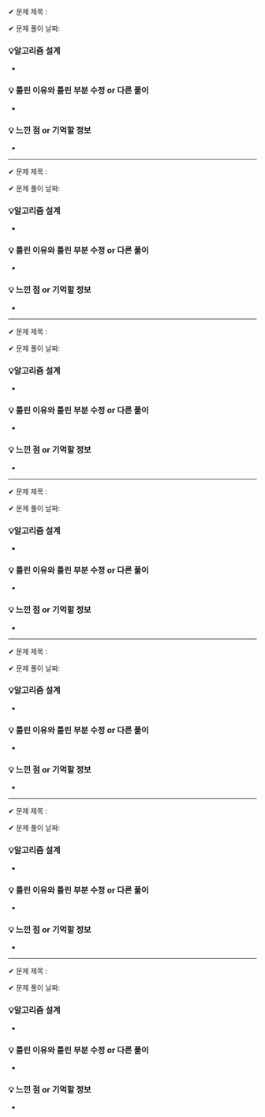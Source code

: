 ✔ 문제 제목 : 

✔ 문제 풀이 날짜: 

### 💡****알고리즘 설계****

- 

### 💡 틀린 이유와 틀린 부분 수정 or 다른 풀이

- 

### 💡 느낀 점 or 기억할 정보

- 

---

✔ 문제 제목 : 

✔ 문제 풀이 날짜: 

### 💡****알고리즘 설계****

- 

### 💡 틀린 이유와 틀린 부분 수정 or 다른 풀이

- 

### 💡 느낀 점 or 기억할 정보

- 

---

✔ 문제 제목 : 

✔ 문제 풀이 날짜: 

### 💡****알고리즘 설계****

- 

### 💡 틀린 이유와 틀린 부분 수정 or 다른 풀이

- 

### 💡 느낀 점 or 기억할 정보

- 

---

✔ 문제 제목 : 

✔ 문제 풀이 날짜: 

### 💡****알고리즘 설계****

- 

### 💡 틀린 이유와 틀린 부분 수정 or 다른 풀이

- 

### 💡 느낀 점 or 기억할 정보

- 

---

✔ 문제 제목 : 

✔ 문제 풀이 날짜: 

### 💡****알고리즘 설계****

- 

### 💡 틀린 이유와 틀린 부분 수정 or 다른 풀이

- 

### 💡 느낀 점 or 기억할 정보

- 

---

✔ 문제 제목 : 

✔ 문제 풀이 날짜: 

### 💡****알고리즘 설계****

- 

### 💡 틀린 이유와 틀린 부분 수정 or 다른 풀이

- 

### 💡 느낀 점 or 기억할 정보

- 

---

✔ 문제 제목 : 

✔ 문제 풀이 날짜: 

### 💡****알고리즘 설계****

- 

### 💡 틀린 이유와 틀린 부분 수정 or 다른 풀이

- 

### 💡 느낀 점 or 기억할 정보

- 